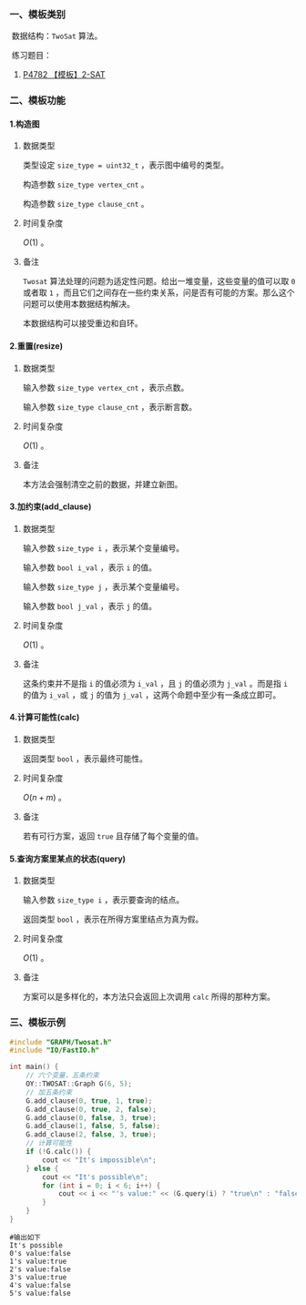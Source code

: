 ### 一、模板类别

​	数据结构：`TwoSat` 算法。

​	练习题目：

1. [P4782 【模板】2-SAT](https://www.luogu.com.cn/problem/P4782)

### 二、模板功能

#### 1.构造图

1. 数据类型

   类型设定 `size_type = uint32_t` ，表示图中编号的类型。

   构造参数 `size_type vertex_cnt` 。

   构造参数 `size_type clause_cnt` 。

2. 时间复杂度

   $O(1)$ 。

3. 备注

   `Twosat` 算法处理的问题为适定性问题。给出一堆变量，这些变量的值可以取 `0` 或者取 `1` ，而且它们之间存在一些约束关系，问是否有可能的方案。那么这个问题可以使用本数据结构解决。

   本数据结构可以接受重边和自环。


#### 2.重置(resize)

1. 数据类型

   输入参数 `size_type vertex_cnt` ，表示点数。

   输入参数 `size_type clause_cnt` ，表示断言数。

2. 时间复杂度

   $O(1)$ 。

3. 备注

   本方法会强制清空之前的数据，并建立新图。

#### 3.加约束(add_clause)

1. 数据类型

   输入参数 `size_type i`​ ，表示某个变量编号。

   输入参数 `bool i_val` ，表示 `i` 的值。

   输入参数 `size_type j` ，表示某个变量编号。

   输入参数 `bool j_val` ，表示 `j` 的值。

2. 时间复杂度

   $O(1)$ 。

3. 备注

   这条约束并不是指 `i` 的值必须为 `i_val` ，且 `j` 的值必须为 `j_val` 。而是指 `i` 的值为 `i_val` ，或 `j` 的值为 `j_val` ，这两个命题中至少有一条成立即可。


#### 4.计算可能性(calc)

1. 数据类型

   返回类型 `bool` ，表示最终可能性。

2. 时间复杂度

   $O(n + m)$ 。

3. 备注

   若有可行方案，返回 `true` 且存储了每个变量的值。

#### 5.查询方案里某点的状态(query)

1. 数据类型

   输入参数 `size_type i` ，表示要查询的结点。

   返回类型 `bool` ，表示在所得方案里结点为真为假。

2. 时间复杂度

   $O(1)$ 。

3. 备注

   方案可以是多样化的，本方法只会返回上次调用 `calc` 所得的那种方案。

### 三、模板示例

```c++
#include "GRAPH/Twosat.h"
#include "IO/FastIO.h"

int main() {
    // 六个变量，五条约束
    OY::TWOSAT::Graph G(6, 5);
    // 加五条约束
    G.add_clause(0, true, 1, true);
    G.add_clause(0, true, 2, false);
    G.add_clause(0, false, 3, true);
    G.add_clause(1, false, 5, false);
    G.add_clause(2, false, 3, true);
    // 计算可能性
    if (!G.calc()) {
        cout << "It's impossible\n";
    } else {
        cout << "It's possible\n";
        for (int i = 0; i < 6; i++) {
            cout << i << "'s value:" << (G.query(i) ? "true\n" : "false\n");
        }
    }
}
```

```
#输出如下
It's possible
0's value:false
1's value:true
2's value:false
3's value:true
4's value:false
5's value:false

```

